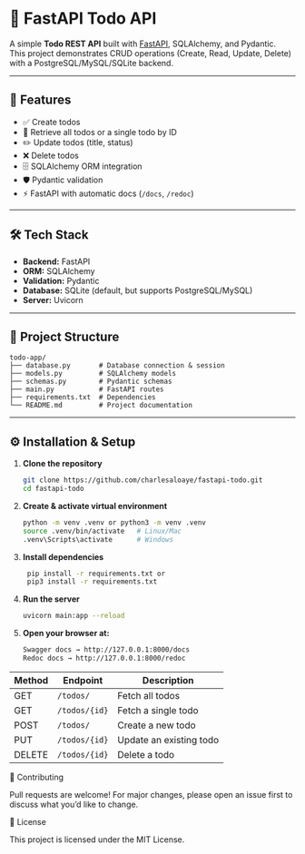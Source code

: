 # 📝 FastAPI Todo API

A simple **Todo REST API** built with [FastAPI](https://fastapi.tiangolo.com/), SQLAlchemy, and Pydantic.  
This project demonstrates CRUD operations (Create, Read, Update, Delete) with a PostgreSQL/MySQL/SQLite backend.

---

## 🚀 Features

- ✅ Create todos
- 📌 Retrieve all todos or a single todo by ID
- ✏️ Update todos (title, status)
- ❌ Delete todos
- 🗄️ SQLAlchemy ORM integration
- 🛡️ Pydantic validation
- ⚡ FastAPI with automatic docs (`/docs`, `/redoc`)

---

## 🛠️ Tech Stack

- **Backend:** FastAPI
- **ORM:** SQLAlchemy
- **Validation:** Pydantic
- **Database:** SQLite (default, but supports PostgreSQL/MySQL)
- **Server:** Uvicorn

---

## 📂 Project Structure

```text
todo-app/
├── database.py       # Database connection & session
├── models.py         # SQLAlchemy models
├── schemas.py        # Pydantic schemas
├── main.py           # FastAPI routes
├── requirements.txt  # Dependencies
└── README.md         # Project documentation

```

---

## ⚙️ Installation & Setup

1. **Clone the repository**

   ```bash
   git clone https://github.com/charlesaloaye/fastapi-todo.git
   cd fastapi-todo
   ```

2. **Create & activate virtual environment**

   ```bash
   python -m venv .venv or python3 -m venv .venv
   source .venv/bin/activate   # Linux/Mac
   .venv\Scripts\activate      # Windows

   ```

3. **Install dependencies**

   ```bash
    pip install -r requirements.txt or
    pip3 install -r requirements.txt

   ```

4. **Run the server**

   ```bash
   uvicorn main:app --reload

   ```

5. **Open your browser at:**
   ```bash
   Swagger docs → http://127.0.0.1:8000/docs
   Redoc docs → http://127.0.0.1:8000/redoc
   ```

| Method | Endpoint      | Description             |
| ------ | ------------- | ----------------------- |
| GET    | `/todos/`     | Fetch all todos         |
| GET    | `/todos/{id}` | Fetch a single todo     |
| POST   | `/todos/`     | Create a new todo       |
| PUT    | `/todos/{id}` | Update an existing todo |
| DELETE | `/todos/{id}` | Delete a todo           |

🤝 Contributing

Pull requests are welcome! For major changes, please open an issue first to discuss what you’d like to change.

📜 License

This project is licensed under the MIT License.

